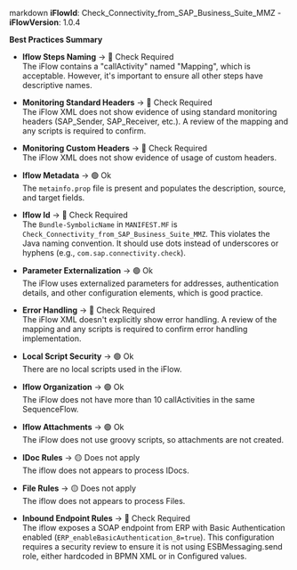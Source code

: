 markdown
**iFlowId**: Check_Connectivity_from_SAP_Business_Suite_MMZ - **iFlowVersion**: 1.0.4

**Best Practices Summary**
- **Iflow Steps Naming** -> 🔴 Check Required\
    The iFlow contains a "callActivity" named "Mapping", which is acceptable.  However, it's important to ensure all other steps have descriptive names.

- **Monitoring Standard Headers** -> 🔴 Check Required\
    The iFlow XML does not show evidence of using standard monitoring headers (SAP_Sender, SAP_Receiver, etc.).  A review of the mapping and any scripts is required to confirm.

- **Monitoring Custom Headers** -> 🔴 Check Required\
    The iFlow XML does not show evidence of usage of custom headers.

- **Iflow Metadata** -> 🟢 Ok\
    The `metainfo.prop` file is present and populates the description, source, and target fields.

- **Iflow Id** -> 🔴 Check Required\
    The `Bundle-SymbolicName` in `MANIFEST.MF` is `Check_Connectivity_from_SAP_Business_Suite_MMZ`. This violates the Java naming convention.  It should use dots instead of underscores or hyphens (e.g., `com.sap.connectivity.check`).

- **Parameter Externalization** -> 🟢 Ok\
    The iFlow uses externalized parameters for addresses, authentication details, and other configuration elements, which is good practice.

- **Error Handling** -> 🔴 Check Required\
    The iFlow XML doesn't explicitly show error handling.  A review of the mapping and any scripts is required to confirm error handling implementation.

- **Local Script Security** -> 🟢 Ok\
    There are no local scripts used in the iFlow.

- **Iflow Organization** -> 🟢 Ok\
    The iFlow does not have more than 10 callActivities in the same SequenceFlow.

- **Iflow Attachments** -> 🟢 Ok\
    The iFlow does not use groovy scripts, so attachments are not created.

- **IDoc Rules** -> 🟡 Does not apply\
    The iflow does not appears to process IDocs.

- **File Rules** -> 🟡 Does not apply\
    The iflow does not appears to process Files.

- **Inbound Endpoint Rules** -> 🔴 Check Required\
    The iflow exposes a SOAP endpoint from ERP with Basic Authentication enabled (`ERP_enableBasicAuthentication_8=true`). This configuration requires a security review to ensure it is not using ESBMessaging.send role, either hardcoded in BPMN XML or in Configured values.
